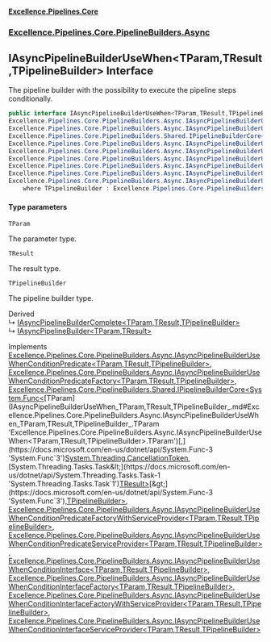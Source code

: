 #### [Excellence.Pipelines.Core](Excellence.Pipelines.md 'Excellence.Pipelines')
### [Excellence.Pipelines.Core.PipelineBuilders.Async](Excellence.Pipelines.md#Excellence.Pipelines.Core.PipelineBuilders.Async 'Excellence.Pipelines.Core.PipelineBuilders.Async')

## IAsyncPipelineBuilderUseWhen<TParam,TResult,TPipelineBuilder> Interface

The pipeline builder with the possibility to execute the pipeline steps conditionally.

```csharp
public interface IAsyncPipelineBuilderUseWhen<TParam,TResult,TPipelineBuilder> :
Excellence.Pipelines.Core.PipelineBuilders.Async.IAsyncPipelineBuilderUseWhenConditionPredicate<TParam, TResult, TPipelineBuilder>,
Excellence.Pipelines.Core.PipelineBuilders.Async.IAsyncPipelineBuilderUseWhenConditionPredicateFactory<TParam, TResult, TPipelineBuilder>,
Excellence.Pipelines.Core.PipelineBuilders.Shared.IPipelineBuilderCore<System.Func<TParam, System.Threading.CancellationToken, System.Threading.Tasks.Task<TResult>>, TPipelineBuilder>,
Excellence.Pipelines.Core.PipelineBuilders.Async.IAsyncPipelineBuilderUseWhenConditionPredicateFactoryWithServiceProvider<TParam, TResult, TPipelineBuilder>,
Excellence.Pipelines.Core.PipelineBuilders.Async.IAsyncPipelineBuilderUseWhenConditionPredicateServiceProvider<TParam, TResult, TPipelineBuilder>,
Excellence.Pipelines.Core.PipelineBuilders.Async.IAsyncPipelineBuilderUseWhenConditionInterface<TParam, TResult, TPipelineBuilder>,
Excellence.Pipelines.Core.PipelineBuilders.Async.IAsyncPipelineBuilderUseWhenConditionInterfaceFactory<TParam, TResult, TPipelineBuilder>,
Excellence.Pipelines.Core.PipelineBuilders.Async.IAsyncPipelineBuilderUseWhenConditionInterfaceFactoryWithServiceProvider<TParam, TResult, TPipelineBuilder>,
Excellence.Pipelines.Core.PipelineBuilders.Async.IAsyncPipelineBuilderUseWhenConditionInterfaceServiceProvider<TParam, TResult, TPipelineBuilder>
    where TPipelineBuilder : Excellence.Pipelines.Core.PipelineBuilders.Async.IAsyncPipelineBuilderUseWhen<TParam, TResult, TPipelineBuilder>
```
#### Type parameters

<a name='Excellence.Pipelines.Core.PipelineBuilders.Async.IAsyncPipelineBuilderUseWhen_TParam,TResult,TPipelineBuilder_.TParam'></a>

`TParam`

The parameter type.

<a name='Excellence.Pipelines.Core.PipelineBuilders.Async.IAsyncPipelineBuilderUseWhen_TParam,TResult,TPipelineBuilder_.TResult'></a>

`TResult`

The result type.

<a name='Excellence.Pipelines.Core.PipelineBuilders.Async.IAsyncPipelineBuilderUseWhen_TParam,TResult,TPipelineBuilder_.TPipelineBuilder'></a>

`TPipelineBuilder`

The pipeline builder type.

Derived  
&#8627; [IAsyncPipelineBuilderComplete&lt;TParam,TResult,TPipelineBuilder&gt;](IAsyncPipelineBuilderComplete_TParam,TResult,TPipelineBuilder_.md 'Excellence.Pipelines.Core.PipelineBuilders.Async.IAsyncPipelineBuilderComplete<TParam,TResult,TPipelineBuilder>')  
&#8627; [IAsyncPipelineBuilder&lt;TParam,TResult&gt;](IAsyncPipelineBuilder_TParam,TResult_.md 'Excellence.Pipelines.Core.PipelineBuilders.IAsyncPipelineBuilder<TParam,TResult>')

Implements [Excellence.Pipelines.Core.PipelineBuilders.Async.IAsyncPipelineBuilderUseWhenConditionPredicate&lt;](IAsyncPipelineBuilderUseWhenConditionPredicate_TParam,TResult,TPipelineBuilder_.md 'Excellence.Pipelines.Core.PipelineBuilders.Async.IAsyncPipelineBuilderUseWhenConditionPredicate<TParam,TResult,TPipelineBuilder>')[TParam](IAsyncPipelineBuilderUseWhen_TParam,TResult,TPipelineBuilder_.md#Excellence.Pipelines.Core.PipelineBuilders.Async.IAsyncPipelineBuilderUseWhen_TParam,TResult,TPipelineBuilder_.TParam 'Excellence.Pipelines.Core.PipelineBuilders.Async.IAsyncPipelineBuilderUseWhen<TParam,TResult,TPipelineBuilder>.TParam')[,](IAsyncPipelineBuilderUseWhenConditionPredicate_TParam,TResult,TPipelineBuilder_.md 'Excellence.Pipelines.Core.PipelineBuilders.Async.IAsyncPipelineBuilderUseWhenConditionPredicate<TParam,TResult,TPipelineBuilder>')[TResult](IAsyncPipelineBuilderUseWhen_TParam,TResult,TPipelineBuilder_.md#Excellence.Pipelines.Core.PipelineBuilders.Async.IAsyncPipelineBuilderUseWhen_TParam,TResult,TPipelineBuilder_.TResult 'Excellence.Pipelines.Core.PipelineBuilders.Async.IAsyncPipelineBuilderUseWhen<TParam,TResult,TPipelineBuilder>.TResult')[,](IAsyncPipelineBuilderUseWhenConditionPredicate_TParam,TResult,TPipelineBuilder_.md 'Excellence.Pipelines.Core.PipelineBuilders.Async.IAsyncPipelineBuilderUseWhenConditionPredicate<TParam,TResult,TPipelineBuilder>')[TPipelineBuilder](IAsyncPipelineBuilderUseWhen_TParam,TResult,TPipelineBuilder_.md#Excellence.Pipelines.Core.PipelineBuilders.Async.IAsyncPipelineBuilderUseWhen_TParam,TResult,TPipelineBuilder_.TPipelineBuilder 'Excellence.Pipelines.Core.PipelineBuilders.Async.IAsyncPipelineBuilderUseWhen<TParam,TResult,TPipelineBuilder>.TPipelineBuilder')[&gt;](IAsyncPipelineBuilderUseWhenConditionPredicate_TParam,TResult,TPipelineBuilder_.md 'Excellence.Pipelines.Core.PipelineBuilders.Async.IAsyncPipelineBuilderUseWhenConditionPredicate<TParam,TResult,TPipelineBuilder>'), [Excellence.Pipelines.Core.PipelineBuilders.Async.IAsyncPipelineBuilderUseWhenConditionPredicateFactory&lt;](IAsyncPipelineBuilderUseWhenConditionPredicateFactory_TParam,TResult,TPipelineBuilder_.md 'Excellence.Pipelines.Core.PipelineBuilders.Async.IAsyncPipelineBuilderUseWhenConditionPredicateFactory<TParam,TResult,TPipelineBuilder>')[TParam](IAsyncPipelineBuilderUseWhen_TParam,TResult,TPipelineBuilder_.md#Excellence.Pipelines.Core.PipelineBuilders.Async.IAsyncPipelineBuilderUseWhen_TParam,TResult,TPipelineBuilder_.TParam 'Excellence.Pipelines.Core.PipelineBuilders.Async.IAsyncPipelineBuilderUseWhen<TParam,TResult,TPipelineBuilder>.TParam')[,](IAsyncPipelineBuilderUseWhenConditionPredicateFactory_TParam,TResult,TPipelineBuilder_.md 'Excellence.Pipelines.Core.PipelineBuilders.Async.IAsyncPipelineBuilderUseWhenConditionPredicateFactory<TParam,TResult,TPipelineBuilder>')[TResult](IAsyncPipelineBuilderUseWhen_TParam,TResult,TPipelineBuilder_.md#Excellence.Pipelines.Core.PipelineBuilders.Async.IAsyncPipelineBuilderUseWhen_TParam,TResult,TPipelineBuilder_.TResult 'Excellence.Pipelines.Core.PipelineBuilders.Async.IAsyncPipelineBuilderUseWhen<TParam,TResult,TPipelineBuilder>.TResult')[,](IAsyncPipelineBuilderUseWhenConditionPredicateFactory_TParam,TResult,TPipelineBuilder_.md 'Excellence.Pipelines.Core.PipelineBuilders.Async.IAsyncPipelineBuilderUseWhenConditionPredicateFactory<TParam,TResult,TPipelineBuilder>')[TPipelineBuilder](IAsyncPipelineBuilderUseWhen_TParam,TResult,TPipelineBuilder_.md#Excellence.Pipelines.Core.PipelineBuilders.Async.IAsyncPipelineBuilderUseWhen_TParam,TResult,TPipelineBuilder_.TPipelineBuilder 'Excellence.Pipelines.Core.PipelineBuilders.Async.IAsyncPipelineBuilderUseWhen<TParam,TResult,TPipelineBuilder>.TPipelineBuilder')[&gt;](IAsyncPipelineBuilderUseWhenConditionPredicateFactory_TParam,TResult,TPipelineBuilder_.md 'Excellence.Pipelines.Core.PipelineBuilders.Async.IAsyncPipelineBuilderUseWhenConditionPredicateFactory<TParam,TResult,TPipelineBuilder>'), [Excellence.Pipelines.Core.PipelineBuilders.Shared.IPipelineBuilderCore&lt;](IPipelineBuilderCore_TPipelineDelegate,TPipelineBuilder_.md 'Excellence.Pipelines.Core.PipelineBuilders.Shared.IPipelineBuilderCore<TPipelineDelegate,TPipelineBuilder>')[System.Func&lt;](https://docs.microsoft.com/en-us/dotnet/api/System.Func-3 'System.Func`3')[TParam](IAsyncPipelineBuilderUseWhen_TParam,TResult,TPipelineBuilder_.md#Excellence.Pipelines.Core.PipelineBuilders.Async.IAsyncPipelineBuilderUseWhen_TParam,TResult,TPipelineBuilder_.TParam 'Excellence.Pipelines.Core.PipelineBuilders.Async.IAsyncPipelineBuilderUseWhen<TParam,TResult,TPipelineBuilder>.TParam')[,](https://docs.microsoft.com/en-us/dotnet/api/System.Func-3 'System.Func`3')[System.Threading.CancellationToken](https://docs.microsoft.com/en-us/dotnet/api/System.Threading.CancellationToken 'System.Threading.CancellationToken')[,](https://docs.microsoft.com/en-us/dotnet/api/System.Func-3 'System.Func`3')[System.Threading.Tasks.Task&lt;](https://docs.microsoft.com/en-us/dotnet/api/System.Threading.Tasks.Task-1 'System.Threading.Tasks.Task`1')[TResult](IAsyncPipelineBuilderUseWhen_TParam,TResult,TPipelineBuilder_.md#Excellence.Pipelines.Core.PipelineBuilders.Async.IAsyncPipelineBuilderUseWhen_TParam,TResult,TPipelineBuilder_.TResult 'Excellence.Pipelines.Core.PipelineBuilders.Async.IAsyncPipelineBuilderUseWhen<TParam,TResult,TPipelineBuilder>.TResult')[&gt;](https://docs.microsoft.com/en-us/dotnet/api/System.Threading.Tasks.Task-1 'System.Threading.Tasks.Task`1')[&gt;](https://docs.microsoft.com/en-us/dotnet/api/System.Func-3 'System.Func`3')[,](IPipelineBuilderCore_TPipelineDelegate,TPipelineBuilder_.md 'Excellence.Pipelines.Core.PipelineBuilders.Shared.IPipelineBuilderCore<TPipelineDelegate,TPipelineBuilder>')[TPipelineBuilder](IAsyncPipelineBuilderUseWhen_TParam,TResult,TPipelineBuilder_.md#Excellence.Pipelines.Core.PipelineBuilders.Async.IAsyncPipelineBuilderUseWhen_TParam,TResult,TPipelineBuilder_.TPipelineBuilder 'Excellence.Pipelines.Core.PipelineBuilders.Async.IAsyncPipelineBuilderUseWhen<TParam,TResult,TPipelineBuilder>.TPipelineBuilder')[&gt;](IPipelineBuilderCore_TPipelineDelegate,TPipelineBuilder_.md 'Excellence.Pipelines.Core.PipelineBuilders.Shared.IPipelineBuilderCore<TPipelineDelegate,TPipelineBuilder>'), [Excellence.Pipelines.Core.PipelineBuilders.Async.IAsyncPipelineBuilderUseWhenConditionPredicateFactoryWithServiceProvider&lt;](IAsyncPipelineBuilderUseWhenConditionPredicateFactoryWithServiceProvider_TParam,TResult,TPipelineBuilder_.md 'Excellence.Pipelines.Core.PipelineBuilders.Async.IAsyncPipelineBuilderUseWhenConditionPredicateFactoryWithServiceProvider<TParam,TResult,TPipelineBuilder>')[TParam](IAsyncPipelineBuilderUseWhen_TParam,TResult,TPipelineBuilder_.md#Excellence.Pipelines.Core.PipelineBuilders.Async.IAsyncPipelineBuilderUseWhen_TParam,TResult,TPipelineBuilder_.TParam 'Excellence.Pipelines.Core.PipelineBuilders.Async.IAsyncPipelineBuilderUseWhen<TParam,TResult,TPipelineBuilder>.TParam')[,](IAsyncPipelineBuilderUseWhenConditionPredicateFactoryWithServiceProvider_TParam,TResult,TPipelineBuilder_.md 'Excellence.Pipelines.Core.PipelineBuilders.Async.IAsyncPipelineBuilderUseWhenConditionPredicateFactoryWithServiceProvider<TParam,TResult,TPipelineBuilder>')[TResult](IAsyncPipelineBuilderUseWhen_TParam,TResult,TPipelineBuilder_.md#Excellence.Pipelines.Core.PipelineBuilders.Async.IAsyncPipelineBuilderUseWhen_TParam,TResult,TPipelineBuilder_.TResult 'Excellence.Pipelines.Core.PipelineBuilders.Async.IAsyncPipelineBuilderUseWhen<TParam,TResult,TPipelineBuilder>.TResult')[,](IAsyncPipelineBuilderUseWhenConditionPredicateFactoryWithServiceProvider_TParam,TResult,TPipelineBuilder_.md 'Excellence.Pipelines.Core.PipelineBuilders.Async.IAsyncPipelineBuilderUseWhenConditionPredicateFactoryWithServiceProvider<TParam,TResult,TPipelineBuilder>')[TPipelineBuilder](IAsyncPipelineBuilderUseWhen_TParam,TResult,TPipelineBuilder_.md#Excellence.Pipelines.Core.PipelineBuilders.Async.IAsyncPipelineBuilderUseWhen_TParam,TResult,TPipelineBuilder_.TPipelineBuilder 'Excellence.Pipelines.Core.PipelineBuilders.Async.IAsyncPipelineBuilderUseWhen<TParam,TResult,TPipelineBuilder>.TPipelineBuilder')[&gt;](IAsyncPipelineBuilderUseWhenConditionPredicateFactoryWithServiceProvider_TParam,TResult,TPipelineBuilder_.md 'Excellence.Pipelines.Core.PipelineBuilders.Async.IAsyncPipelineBuilderUseWhenConditionPredicateFactoryWithServiceProvider<TParam,TResult,TPipelineBuilder>'), [Excellence.Pipelines.Core.PipelineBuilders.Async.IAsyncPipelineBuilderUseWhenConditionPredicateServiceProvider&lt;](IAsyncPipelineBuilderUseWhenConditionPredicateServiceProvider_TParam,TResult,TPipelineBuilder_.md 'Excellence.Pipelines.Core.PipelineBuilders.Async.IAsyncPipelineBuilderUseWhenConditionPredicateServiceProvider<TParam,TResult,TPipelineBuilder>')[TParam](IAsyncPipelineBuilderUseWhen_TParam,TResult,TPipelineBuilder_.md#Excellence.Pipelines.Core.PipelineBuilders.Async.IAsyncPipelineBuilderUseWhen_TParam,TResult,TPipelineBuilder_.TParam 'Excellence.Pipelines.Core.PipelineBuilders.Async.IAsyncPipelineBuilderUseWhen<TParam,TResult,TPipelineBuilder>.TParam')[,](IAsyncPipelineBuilderUseWhenConditionPredicateServiceProvider_TParam,TResult,TPipelineBuilder_.md 'Excellence.Pipelines.Core.PipelineBuilders.Async.IAsyncPipelineBuilderUseWhenConditionPredicateServiceProvider<TParam,TResult,TPipelineBuilder>')[TResult](IAsyncPipelineBuilderUseWhen_TParam,TResult,TPipelineBuilder_.md#Excellence.Pipelines.Core.PipelineBuilders.Async.IAsyncPipelineBuilderUseWhen_TParam,TResult,TPipelineBuilder_.TResult 'Excellence.Pipelines.Core.PipelineBuilders.Async.IAsyncPipelineBuilderUseWhen<TParam,TResult,TPipelineBuilder>.TResult')[,](IAsyncPipelineBuilderUseWhenConditionPredicateServiceProvider_TParam,TResult,TPipelineBuilder_.md 'Excellence.Pipelines.Core.PipelineBuilders.Async.IAsyncPipelineBuilderUseWhenConditionPredicateServiceProvider<TParam,TResult,TPipelineBuilder>')[TPipelineBuilder](IAsyncPipelineBuilderUseWhen_TParam,TResult,TPipelineBuilder_.md#Excellence.Pipelines.Core.PipelineBuilders.Async.IAsyncPipelineBuilderUseWhen_TParam,TResult,TPipelineBuilder_.TPipelineBuilder 'Excellence.Pipelines.Core.PipelineBuilders.Async.IAsyncPipelineBuilderUseWhen<TParam,TResult,TPipelineBuilder>.TPipelineBuilder')[&gt;](IAsyncPipelineBuilderUseWhenConditionPredicateServiceProvider_TParam,TResult,TPipelineBuilder_.md 'Excellence.Pipelines.Core.PipelineBuilders.Async.IAsyncPipelineBuilderUseWhenConditionPredicateServiceProvider<TParam,TResult,TPipelineBuilder>'), [Excellence.Pipelines.Core.PipelineBuilders.Async.IAsyncPipelineBuilderUseWhenConditionInterface&lt;](IAsyncPipelineBuilderUseWhenConditionInterface_TParam,TResult,TPipelineBuilder_.md 'Excellence.Pipelines.Core.PipelineBuilders.Async.IAsyncPipelineBuilderUseWhenConditionInterface<TParam,TResult,TPipelineBuilder>')[TParam](IAsyncPipelineBuilderUseWhen_TParam,TResult,TPipelineBuilder_.md#Excellence.Pipelines.Core.PipelineBuilders.Async.IAsyncPipelineBuilderUseWhen_TParam,TResult,TPipelineBuilder_.TParam 'Excellence.Pipelines.Core.PipelineBuilders.Async.IAsyncPipelineBuilderUseWhen<TParam,TResult,TPipelineBuilder>.TParam')[,](IAsyncPipelineBuilderUseWhenConditionInterface_TParam,TResult,TPipelineBuilder_.md 'Excellence.Pipelines.Core.PipelineBuilders.Async.IAsyncPipelineBuilderUseWhenConditionInterface<TParam,TResult,TPipelineBuilder>')[TResult](IAsyncPipelineBuilderUseWhen_TParam,TResult,TPipelineBuilder_.md#Excellence.Pipelines.Core.PipelineBuilders.Async.IAsyncPipelineBuilderUseWhen_TParam,TResult,TPipelineBuilder_.TResult 'Excellence.Pipelines.Core.PipelineBuilders.Async.IAsyncPipelineBuilderUseWhen<TParam,TResult,TPipelineBuilder>.TResult')[,](IAsyncPipelineBuilderUseWhenConditionInterface_TParam,TResult,TPipelineBuilder_.md 'Excellence.Pipelines.Core.PipelineBuilders.Async.IAsyncPipelineBuilderUseWhenConditionInterface<TParam,TResult,TPipelineBuilder>')[TPipelineBuilder](IAsyncPipelineBuilderUseWhen_TParam,TResult,TPipelineBuilder_.md#Excellence.Pipelines.Core.PipelineBuilders.Async.IAsyncPipelineBuilderUseWhen_TParam,TResult,TPipelineBuilder_.TPipelineBuilder 'Excellence.Pipelines.Core.PipelineBuilders.Async.IAsyncPipelineBuilderUseWhen<TParam,TResult,TPipelineBuilder>.TPipelineBuilder')[&gt;](IAsyncPipelineBuilderUseWhenConditionInterface_TParam,TResult,TPipelineBuilder_.md 'Excellence.Pipelines.Core.PipelineBuilders.Async.IAsyncPipelineBuilderUseWhenConditionInterface<TParam,TResult,TPipelineBuilder>'), [Excellence.Pipelines.Core.PipelineBuilders.Async.IAsyncPipelineBuilderUseWhenConditionInterfaceFactory&lt;](IAsyncPipelineBuilderUseWhenConditionInterfaceFactory_TParam,TResult,TPipelineBuilder_.md 'Excellence.Pipelines.Core.PipelineBuilders.Async.IAsyncPipelineBuilderUseWhenConditionInterfaceFactory<TParam,TResult,TPipelineBuilder>')[TParam](IAsyncPipelineBuilderUseWhen_TParam,TResult,TPipelineBuilder_.md#Excellence.Pipelines.Core.PipelineBuilders.Async.IAsyncPipelineBuilderUseWhen_TParam,TResult,TPipelineBuilder_.TParam 'Excellence.Pipelines.Core.PipelineBuilders.Async.IAsyncPipelineBuilderUseWhen<TParam,TResult,TPipelineBuilder>.TParam')[,](IAsyncPipelineBuilderUseWhenConditionInterfaceFactory_TParam,TResult,TPipelineBuilder_.md 'Excellence.Pipelines.Core.PipelineBuilders.Async.IAsyncPipelineBuilderUseWhenConditionInterfaceFactory<TParam,TResult,TPipelineBuilder>')[TResult](IAsyncPipelineBuilderUseWhen_TParam,TResult,TPipelineBuilder_.md#Excellence.Pipelines.Core.PipelineBuilders.Async.IAsyncPipelineBuilderUseWhen_TParam,TResult,TPipelineBuilder_.TResult 'Excellence.Pipelines.Core.PipelineBuilders.Async.IAsyncPipelineBuilderUseWhen<TParam,TResult,TPipelineBuilder>.TResult')[,](IAsyncPipelineBuilderUseWhenConditionInterfaceFactory_TParam,TResult,TPipelineBuilder_.md 'Excellence.Pipelines.Core.PipelineBuilders.Async.IAsyncPipelineBuilderUseWhenConditionInterfaceFactory<TParam,TResult,TPipelineBuilder>')[TPipelineBuilder](IAsyncPipelineBuilderUseWhen_TParam,TResult,TPipelineBuilder_.md#Excellence.Pipelines.Core.PipelineBuilders.Async.IAsyncPipelineBuilderUseWhen_TParam,TResult,TPipelineBuilder_.TPipelineBuilder 'Excellence.Pipelines.Core.PipelineBuilders.Async.IAsyncPipelineBuilderUseWhen<TParam,TResult,TPipelineBuilder>.TPipelineBuilder')[&gt;](IAsyncPipelineBuilderUseWhenConditionInterfaceFactory_TParam,TResult,TPipelineBuilder_.md 'Excellence.Pipelines.Core.PipelineBuilders.Async.IAsyncPipelineBuilderUseWhenConditionInterfaceFactory<TParam,TResult,TPipelineBuilder>'), [Excellence.Pipelines.Core.PipelineBuilders.Async.IAsyncPipelineBuilderUseWhenConditionInterfaceFactoryWithServiceProvider&lt;](IAsyncPipelineBuilderUseWhenConditionInterfaceFactoryWithServiceProvider_TParam,TResult,TPipelineBuilder_.md 'Excellence.Pipelines.Core.PipelineBuilders.Async.IAsyncPipelineBuilderUseWhenConditionInterfaceFactoryWithServiceProvider<TParam,TResult,TPipelineBuilder>')[TParam](IAsyncPipelineBuilderUseWhen_TParam,TResult,TPipelineBuilder_.md#Excellence.Pipelines.Core.PipelineBuilders.Async.IAsyncPipelineBuilderUseWhen_TParam,TResult,TPipelineBuilder_.TParam 'Excellence.Pipelines.Core.PipelineBuilders.Async.IAsyncPipelineBuilderUseWhen<TParam,TResult,TPipelineBuilder>.TParam')[,](IAsyncPipelineBuilderUseWhenConditionInterfaceFactoryWithServiceProvider_TParam,TResult,TPipelineBuilder_.md 'Excellence.Pipelines.Core.PipelineBuilders.Async.IAsyncPipelineBuilderUseWhenConditionInterfaceFactoryWithServiceProvider<TParam,TResult,TPipelineBuilder>')[TResult](IAsyncPipelineBuilderUseWhen_TParam,TResult,TPipelineBuilder_.md#Excellence.Pipelines.Core.PipelineBuilders.Async.IAsyncPipelineBuilderUseWhen_TParam,TResult,TPipelineBuilder_.TResult 'Excellence.Pipelines.Core.PipelineBuilders.Async.IAsyncPipelineBuilderUseWhen<TParam,TResult,TPipelineBuilder>.TResult')[,](IAsyncPipelineBuilderUseWhenConditionInterfaceFactoryWithServiceProvider_TParam,TResult,TPipelineBuilder_.md 'Excellence.Pipelines.Core.PipelineBuilders.Async.IAsyncPipelineBuilderUseWhenConditionInterfaceFactoryWithServiceProvider<TParam,TResult,TPipelineBuilder>')[TPipelineBuilder](IAsyncPipelineBuilderUseWhen_TParam,TResult,TPipelineBuilder_.md#Excellence.Pipelines.Core.PipelineBuilders.Async.IAsyncPipelineBuilderUseWhen_TParam,TResult,TPipelineBuilder_.TPipelineBuilder 'Excellence.Pipelines.Core.PipelineBuilders.Async.IAsyncPipelineBuilderUseWhen<TParam,TResult,TPipelineBuilder>.TPipelineBuilder')[&gt;](IAsyncPipelineBuilderUseWhenConditionInterfaceFactoryWithServiceProvider_TParam,TResult,TPipelineBuilder_.md 'Excellence.Pipelines.Core.PipelineBuilders.Async.IAsyncPipelineBuilderUseWhenConditionInterfaceFactoryWithServiceProvider<TParam,TResult,TPipelineBuilder>'), [Excellence.Pipelines.Core.PipelineBuilders.Async.IAsyncPipelineBuilderUseWhenConditionInterfaceServiceProvider&lt;](IAsyncPipelineBuilderUseWhenConditionInterfaceServiceProvider_TParam,TResult,TPipelineBuilder_.md 'Excellence.Pipelines.Core.PipelineBuilders.Async.IAsyncPipelineBuilderUseWhenConditionInterfaceServiceProvider<TParam,TResult,TPipelineBuilder>')[TParam](IAsyncPipelineBuilderUseWhen_TParam,TResult,TPipelineBuilder_.md#Excellence.Pipelines.Core.PipelineBuilders.Async.IAsyncPipelineBuilderUseWhen_TParam,TResult,TPipelineBuilder_.TParam 'Excellence.Pipelines.Core.PipelineBuilders.Async.IAsyncPipelineBuilderUseWhen<TParam,TResult,TPipelineBuilder>.TParam')[,](IAsyncPipelineBuilderUseWhenConditionInterfaceServiceProvider_TParam,TResult,TPipelineBuilder_.md 'Excellence.Pipelines.Core.PipelineBuilders.Async.IAsyncPipelineBuilderUseWhenConditionInterfaceServiceProvider<TParam,TResult,TPipelineBuilder>')[TResult](IAsyncPipelineBuilderUseWhen_TParam,TResult,TPipelineBuilder_.md#Excellence.Pipelines.Core.PipelineBuilders.Async.IAsyncPipelineBuilderUseWhen_TParam,TResult,TPipelineBuilder_.TResult 'Excellence.Pipelines.Core.PipelineBuilders.Async.IAsyncPipelineBuilderUseWhen<TParam,TResult,TPipelineBuilder>.TResult')[,](IAsyncPipelineBuilderUseWhenConditionInterfaceServiceProvider_TParam,TResult,TPipelineBuilder_.md 'Excellence.Pipelines.Core.PipelineBuilders.Async.IAsyncPipelineBuilderUseWhenConditionInterfaceServiceProvider<TParam,TResult,TPipelineBuilder>')[TPipelineBuilder](IAsyncPipelineBuilderUseWhen_TParam,TResult,TPipelineBuilder_.md#Excellence.Pipelines.Core.PipelineBuilders.Async.IAsyncPipelineBuilderUseWhen_TParam,TResult,TPipelineBuilder_.TPipelineBuilder 'Excellence.Pipelines.Core.PipelineBuilders.Async.IAsyncPipelineBuilderUseWhen<TParam,TResult,TPipelineBuilder>.TPipelineBuilder')[&gt;](IAsyncPipelineBuilderUseWhenConditionInterfaceServiceProvider_TParam,TResult,TPipelineBuilder_.md 'Excellence.Pipelines.Core.PipelineBuilders.Async.IAsyncPipelineBuilderUseWhenConditionInterfaceServiceProvider<TParam,TResult,TPipelineBuilder>')